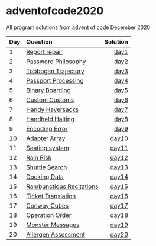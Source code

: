 # adventofcode2020

All program solutions from advent of code December 2020

| Day | Question                                                         |          Solution |
| --- | :--------------------------------------------------------------- | ----------------: |
| 1   | [Report repair](https://adventofcode.com/2020/day/1)             |  [day1](day01.py) |
| 2   | [Password Philosophy](https://adventofcode.com/2020/day/2)       |  [day2](day02.py) |
| 3   | [Tobbogan Trajectory](https://adventofcode.com/2020/day/3)       |  [day3](day03.py) |
| 4   | [Passport Processing](https://adventofcode.com/2020/day/4)       |  [day4](day04.py) |
| 5   | [Binary Boarding](https://adventofcode.com/2020/day/5)           |  [day5](day05.py) |
| 6   | [Custom Customs](https://adventofcode.com/2020/day/6)            |  [day6](day06.py) |
| 7   | [Handy Haversacks](https://adventofcode.com/2020/day/7)          |  [day7](day07.py) |
| 8   | [Handheld Halting](https://adventofcode.com/2020/day/8)          |  [day8](day08.py) |
| 9   | [Encoding Error](https://adventofcode.com/2020/day/9)            |  [day9](day09.py) |
| 10  | [Adapter Array](https://adventofcode.com/2020/day/10)            | [day10](day10.py) |
| 11  | [Seating system](https://adventofcode.com/2020/day/11)           | [day11](day11.py) |
| 12  | [Rain Risk](https://adventofcode.com/2020/day/12)                | [day12](day12.py) |
| 13  | [Shuttle Search](https://adventofcode.com/2020/day/13)           | [day13](day13.py) |
| 14  | [Docking Data](https://adventofcode.com/2020/day/14)             | [day14](day14.py) |
| 15  | [Rambunctious Recitations](https://adventofcode.com/2020/day/15) | [day15](day15.py) |
| 16  | [Ticket Translation](https://adventofcode.com/2020/day/16)       | [day16](day16.py) |
| 17  | [Conway Cubes](https://adventofcode.com/2020/day/17)             | [day17](day17.py) |
| 18  | [Operation Order](https://adventofcode.com/2020/day/18)          | [day18](day18.py) |
| 19  | [Monster Messages](https://adventofcode.com/2020/day/19)         | [day19](day19.py) |
| 20  | [Allergen Assessment](https://adventofcode.com/2020/day/20)      | [day20](day20.py) |

<!--
| 21  | [](https://adventofcode.com/2020/day/21)                   | [day21](day21.py) |
| 22  | [](https://adventofcode.com/2020/day/22)                   | [day22](day22.py) |
| 23  | [](https://adventofcode.com/2020/day/23)                   | [day23](day23.py) |
| 24  | [](https://adventofcode.com/2020/day/24)                   | [day24](day24.py) |
| 25  | [](https://adventofcode.com/2020/day/25)                   | [day25](day25.py) | -->
